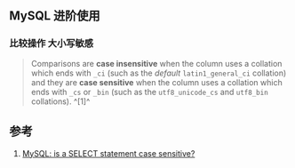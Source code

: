 ﻿## MySQL 进阶使用

### 比较操作 大小写敏感

> Comparisons are **case insensitive** when the column uses a collation which ends with `_ci` (such as the *default* `latin1_general_ci` collation) and they are **case sensitive** when the column uses a collation which ends with `_cs` or `_bin` (such as the `utf8_unicode_cs` and `utf8_bin` collations). ^[1]^



## 参考

1. [MySQL: is a SELECT statement case sensitive?](https://stackoverflow.com/questions/3936967/mysql-is-a-select-statement-case-sensitive)